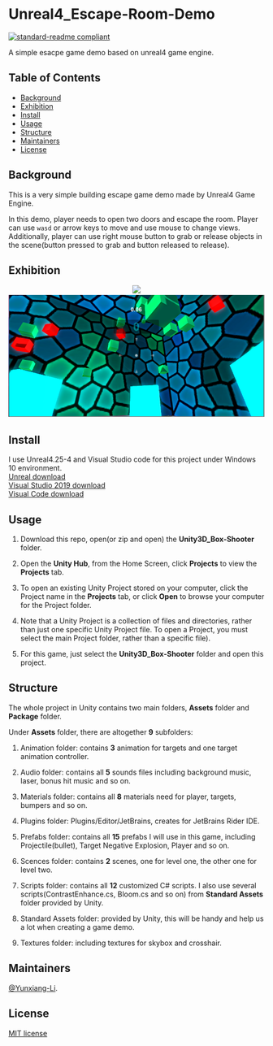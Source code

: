 # Unreal4_Escape-Room-Demo

[![standard-readme compliant](https://img.shields.io/badge/readme%20style-standard-brightgreen.svg?style=flat-square)](https://github.com/RichardLitt/standard-readme)

A simple esacpe game demo based on unreal4 game engine.

## Table of Contents

- [Background](#Background)
- [Exhibition](#Exhibition)
- [Install](#install)
- [Usage](#usage)
- [Structure](#Structure)
- [Maintainers](#Maintainers)
- [License](#license)

## Background

This is a very simple building escape game demo made by Unreal4 Game Engine.

In this demo, player needs to open two doors and escape the room. Player can use `wasd` or arrow keys to move and use mouse to change views. Additionally, player can use right mouse button to grab or release objects in the scene(button pressed to grab and button released to release).

## Exhibition

<div align="center"> <img src="https://github.com/Yunxiang-Li/Unity3D_Box-Shooter/blob/master/Screenshots%20and%20GIFs/Level1%20win.gif"/> </div>

<div align="center"> <img src="https://github.com/Yunxiang-Li/Unity3D_Box-Shooter/blob/master/Screenshots%20and%20GIFs/Level%202.PNG"/> </div>

## Install

I use Unreal4.25-4 and Visual Studio code for this project under Windows 10 environment.<br>
[Unreal download](https://www.unrealengine.com/en-US/download)<br>
[Visual Studio 2019 download](https://visualstudio.microsoft.com/thank-you-downloading-visual-studio/?sku=Community&rel=16)<br>
[Visual Code download](https://code.visualstudio.com/docs/?dv=win)

## Usage

1. Download this repo, open(or zip and open) the **Unity3D_Box-Shooter** folder.

2. Open the **Unity Hub**, from the Home Screen, click **Projects** to view the **Projects** tab.

3. To open an existing Unity Project stored on your computer, click the Project name in the **Projects** tab, or click **Open** to browse your computer for the Project folder.

4. Note that a Unity Project is a collection of files and directories, rather than just one specific Unity Project file. To open a Project, you must select the main Project folder, rather than a specific file).

5. For this game, just select the **Unity3D_Box-Shooter** folder and open this project.

## Structure

The whole project in Unity contains two main folders, **Assets** folder and **Package** folder.

Under **Assets** folder, there are altogether **9** subfolders:

1. Animation folder: contains **3** animation for targets and one target animation controller.

2. Audio folder: contains all **5** sounds files including background music, laser, bonus hit music and so on.

3. Materials folder: contains all **8** materials need for player, targets, bumpers and so on.

4. Plugins folder: Plugins/Editor/JetBrains, creates for JetBrains Rider IDE.

5. Prefabs folder: contains all **15** prefabs I will use in this game, including Projectile(bullet), Target Negative Explosion, Player and so on.

6. Scences folder: contains **2** scenes, one for level one, the other one for level two.

7. Scripts folder: contains all **12** customized C# scripts. I also use several scripts(ContrastEnhance.cs, Bloom.cs and so on) from **Standard Assets** folder provided by Unity.

8. Standard Assets folder: provided by Unity, this will be handy and help us a lot when creating a game demo.

9. Textures folder: including textures for skybox and crosshair.

## Maintainers

[@Yunxiang-Li](https://github.com/Yunxiang-Li).

## License

[MIT license](https://github.com/Yunxiang-Li/Unreal4_Escape-Room-Demo/blob/master/LICENSE)
